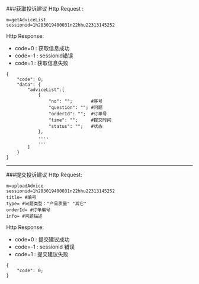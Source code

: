 ###<a name="1">获取投诉建议</a>
Http Request : 

```
m=getAdviceList
sessionid=1h283019400031n22hhu22313145252 
```
Http Response:

- code=0 : 获取信息成功
- code=-1 : sessionid错误
- code=1 : 获取信息失败

``` 
{ 
    "code": 0;
    "data": {
    	"adviceList":[ 
	    	{
    			"no": "";       #序号
    			"question": ""; #问题
    			"orderId": "";  #订单号
    			"time": "";     #提交时间
    			"status": "";   #状态
	    	},
	    	...,
	    	...
    	]
	}
}
```
---
###<a name="2">提交投诉建议</a>
Http Request: 

```
m=uploadAdvice
sessionid=1h283019400031n22hhu22313145252 
title= #编号
type= #问题类型："产品质量" "其它"
orderId= #订单编号
info= #问题描述
```
Http Response:

- code=0 : 提交建议成功
- code=-1 : sessionid 错误
- code=1 : 提交建议失败

``` 
{ 
    "code": 0;
}
```
